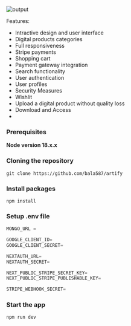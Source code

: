 ![output](https://i.pinimg.com/originals/45/d9/9d/45d99d9bbb32109a1063a267d33c7a16.jpg)


Features:
- Intractive design and user interface
- Digital products categories
- Full responsiveness
- Stripe payments
- Shopping cart
- Payment gateway integration
- Search functionality
- User authentication
- User profiles
- Security Measures
- Wishlit
- Upload a digital product without quality loss
- Download and Access
-  
### Prerequisites

**Node version 18.x.x**

### Cloning the repository

```shell
git clone https://github.com/bala587/artify
```
### Install packages

```shell
npm install 
```

### Setup .env file


```js
MONGO_URL = 

GOOGLE_CLIENT_ID=
GOOGLE_CLIENT_SECRET=

NEXTAUTH_URL=
NEXTAUTH_SECRET=

NEXT_PUBLIC_STRIPE_SECRET_KEY=
NEXT_PUBLIC_STRIPE_PUBLISHABLE_KEY=

STRIPE_WEBHOOK_SECRET=
```

### Start the app

```shell
npm run dev
```
